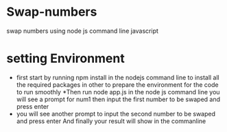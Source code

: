 # Swap-numbers
swap numbers using node js command line javascript

# setting Environment

* first start by running npm install in the nodejs command line to install all the required packages 
 in other to prepare the environment for the code to run smoothly
*Then run node app.js in the node js command line
 you will see a prompt for num1 then input the first number to be swaped and press enter
* you will see another prompt to input the second number to be swaped and press enter
And finally your result will show in the commanline